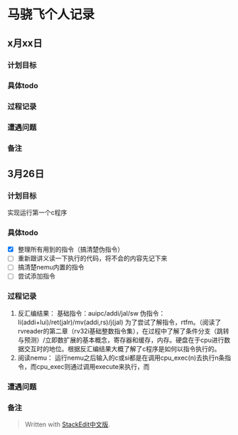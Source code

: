 # 马骁飞个人记录
## x月xx日
### 计划目标
### 具体todo
### 过程记录
### 遭遇问题
### 备注

## 3月26日
### 计划目标
实现运行第一个c程序
### 具体todo
 - [x]  整理所有用到的指令（搞清楚伪指令）
 - [ ]  重新跟讲义读一下执行的代码，将不会的内容先记下来
 - [ ] 搞清楚nemu内置的指令
 - [ ] 尝试添加指令
### 过程记录
 1. 反汇编结果：
基础指令：auipc/addi/jal/sw
伪指令：li(addi+lui)/ret(jalr)/mv(addi,rs)/j(jal)
为了尝试了解指令，rtfm。（阅读了rvreader的第二章（rv32i基础整数指令集），在过程中了解了条件分支（跳转与预测）/立即数扩展的基本概念，寄存器和缓存，内存。硬盘在于cpu进行数据交互时的地位。根据反汇编结果大概了解了c程序是如何以指令执行的。
2. 阅读nemu：
运行nemu之后输入的c或si都是在调用cpu_exec(n)去执行n条指令，而cpu_exec则通过调用execute来执行，而

### 遭遇问题
### 备注

> Written with [StackEdit中文版](https://stackedit.cn/).
<!--stackedit_data:
eyJoaXN0b3J5IjpbNzMxNTUzNjU5LDExMjQ1ODUwODIsMTIzOD
M4NDYyOSwtNDUxNTIyNTAxLC0xNjc2ODM1MzU3LC03NjY3MTY1
NTJdfQ==
-->